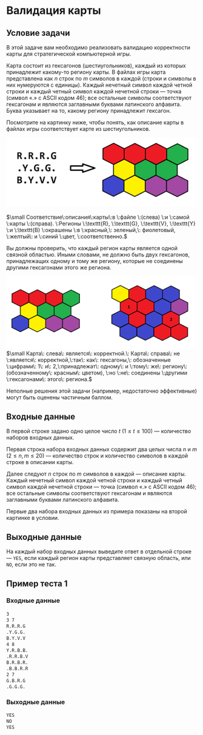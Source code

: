 # Валидация карты

## Условие задачи

В этой задаче вам необходимо реализовать валидацию корректности карты для стратегической компьютерной игры.

Карта состоит из гексагонов (шестиугольников), каждый из которых принадлежит какому-то региону карты. В файлах игры карта представлена как $n$ строк по $m$ символов в каждой (строки и символы в них нумеруются с единицы). Каждый нечетный символ каждой четной строки и каждый четный символ каждой нечетной строки — точка (символ «.» с ASCII кодом 46); все остальные символы соответствуют гексагонам и являются заглавными буквами латинского алфавита. Буква указывает на то, какому региону принадлежит гексагон.

Посмотрите на картинку ниже, чтобы понять, как описание карты в файлах игры соответствует карте из шестиугольников.

![image1](./map1.png)

$\small Соответствие\:описания\:карты\:в \:файле \:(слева) \:и \:самой \:карты \:(справа). \:Регионы \:\texttt{R}, \:\texttt{G}, \:\texttt{V}, \:\texttt{Y} \:и \:\texttt{B} \:окрашены \:в \:красный,\: зеленый,\: фиолетовый, \:желтый\: и \:синий \:цвет, \:соответственно.$

Вы должны проверить, что каждый регион карты является одной связной областью. Иными словами, не должно быть двух гексагонов, принадлежащих одному и тому же региону, которые не соединены другими гексагонами этого же региона.

![image2](./map2.png)
$\small Карта\: слева\: является\: корректной.\: Карта\: справа\: не \:является\: корректной,\:так\: как\: гексагоны,\: обозначенные \:цифрами\: 1\: и\: 2,\:принадлежат\: одному\: и \:тому\: же\: региону\: (обозначенному\: красным\: цветом), \:но \:не\: соединены \:другими \:гексагонами\: этого\: региона.$

Неполные решения этой задачи (например, недостаточно эффективные) могут быть оценены частичным баллом.

## Входные данные

В первой строке задано одно целое число $t$ ($1 \le t \le 100$) — количество наборов входных данных.

Первая строка набора входных данных содержит два целых числа $n$ и $m$ ($2 \le n, m \le 20$) — количество строк и количество символов в каждой строке в описании карты.

Далее следуют $n$ строк по $m$ символов в каждой — описание карты. Каждый нечетный символ каждой четной строки и каждый четный символ каждой нечетной строки — точка (символ «.» с ASCII кодом 46); все остальные символы соответствуют гексагонам и являются заглавными буквами латинского алфавита.

Первые два набора входных данных из примера показаны на второй картинке в условии.

## Выходные данные

На каждый набор входных данных выведите ответ в отдельной строке — $\texttt{YES}$, если каждый регион карты представляет связную область, или $\texttt{NO}$, если это не так.

## Пример теста 1

### Входные данные

```text
3
3 7
R.R.R.G
.Y.G.G.
B.Y.V.V
4 8
Y.R.B.B.
.R.R.B.V
B.R.B.R.
.B.B.R.R
2 7
G.B.R.G
.G.G.G.

```

### Выходные данные

```text
YES
NO
YES

```